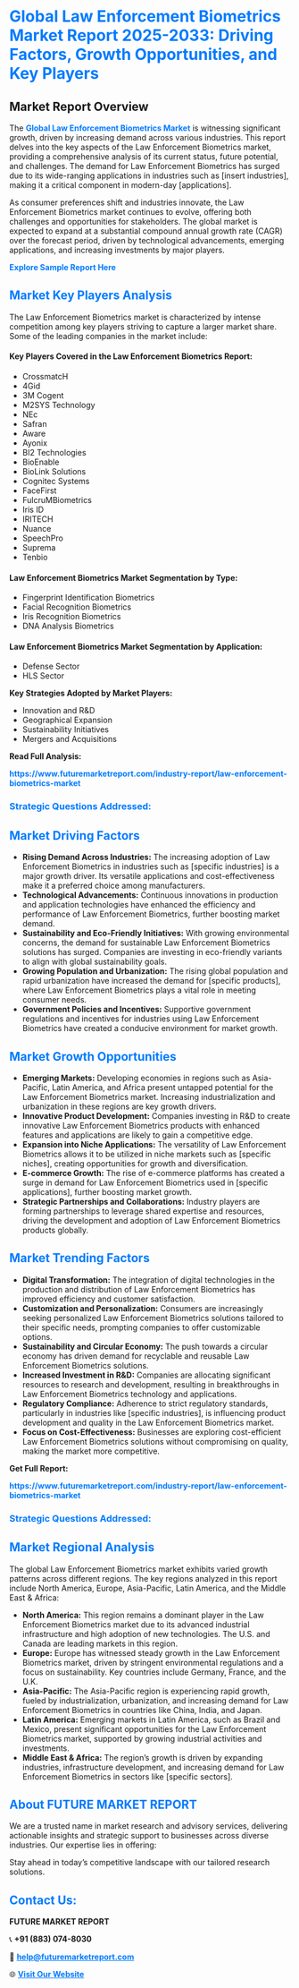 <h1 style="color: #007BFF;">Global Law Enforcement Biometrics Market Report 2025-2033: Driving Factors, Growth Opportunities, and Key Players</h1>

<section id="overview">
<h2>Market Report Overview</h2>
<p>The <a href="https://www.futuremarketreport.com/industry-report/law-enforcement-biometrics-market" style="color: #007BFF; text-decoration: none;"><strong>Global Law Enforcement Biometrics Market</strong></a> is witnessing significant growth, driven by increasing demand across various industries. This report delves into the key aspects of the Law Enforcement Biometrics market, providing a comprehensive analysis of its current status, future potential, and challenges. The demand for Law Enforcement Biometrics has surged due to its wide-ranging applications in industries such as [insert industries], making it a critical component in modern-day [applications].</p>
<p>As consumer preferences shift and industries innovate, the Law Enforcement Biometrics market continues to evolve, offering both challenges and opportunities for stakeholders. The global market is expected to expand at a substantial compound annual growth rate (CAGR) over the forecast period, driven by technological advancements, emerging applications, and increasing investments by major players.</p>
</section>

<section id="overview">
<p><a href="https://www.futuremarketreport.com/request-sample/reportId=63536" style="color: #007BFF; text-decoration: none;"><strong>Explore Sample Report Here</strong></a></p>
</section>

<section id="key-players">
<h2 style="color: #007BFF;">Market Key Players Analysis</h2>
<p>The Law Enforcement Biometrics market is characterized by intense competition among key players striving to capture a larger market share. Some of the leading companies in the market include:</p>
<h4>Key Players Covered in the Law Enforcement Biometrics Report:</h4>
<ul><li>CrossmatcH</li><li>4Gid</li><li>3M Cogent</li><li>M2SYS Technology</li><li>NEc</li><li>Safran</li><li>Aware</li><li>Ayonix</li><li>BI2 Technologies</li><li>BioEnable</li><li>BioLink Solutions</li><li>Cognitec Systems</li><li>FaceFirst</li><li>FulcruMBiometrics</li><li>Iris ID</li><li>IRITECH</li><li>Nuance</li><li>SpeechPro</li><li>Suprema</li><li>Tenbio</li></ul>
<h4>Law Enforcement Biometrics Market Segmentation by Type:</h4>
<ul><li>Fingerprint Identification Biometrics</li><li>Facial Recognition Biometrics</li><li>Iris Recognition Biometrics</li><li>DNA Analysis Biometrics</li></ul>

<h4>Law Enforcement Biometrics Market Segmentation by Application:</h4>
<ul><li>Defense Sector</li><li>HLS Sector</li></ul>
<p><strong>Key Strategies Adopted by Market Players:</strong></p>
<ul>
<li>Innovation and R&D</li>
<li>Geographical Expansion</li>
<li>Sustainability Initiatives</li>
<li>Mergers and Acquisitions</li>
</ul>
</section>

<section>
<p><strong>Read Full Analysis: </strong></p><a href="https://www.futuremarketreport.com/industry-report/law-enforcement-biometrics-market" style="color: #007BFF; text-decoration: none;"><strong>https://www.futuremarketreport.com/industry-report/law-enforcement-biometrics-market</strong></a>
<h3 style="color: #007BFF;">Strategic Questions Addressed:</h3>
</section>

<section id="driving-factors">
<h2 style="color: #007BFF;">Market Driving Factors</h2>
<ul>
<li><strong>Rising Demand Across Industries:</strong> The increasing adoption of Law Enforcement Biometrics in industries such as [specific industries] is a major growth driver. Its versatile applications and cost-effectiveness make it a preferred choice among manufacturers.</li>
<li><strong>Technological Advancements:</strong> Continuous innovations in production and application technologies have enhanced the efficiency and performance of Law Enforcement Biometrics, further boosting market demand.</li>
<li><strong>Sustainability and Eco-Friendly Initiatives:</strong> With growing environmental concerns, the demand for sustainable Law Enforcement Biometrics solutions has surged. Companies are investing in eco-friendly variants to align with global sustainability goals.</li>
<li><strong>Growing Population and Urbanization:</strong> The rising global population and rapid urbanization have increased the demand for [specific products], where Law Enforcement Biometrics plays a vital role in meeting consumer needs.</li>
<li><strong>Government Policies and Incentives:</strong> Supportive government regulations and incentives for industries using Law Enforcement Biometrics have created a conducive environment for market growth.</li>
</ul>
</section>

<section id="growth-opportunities">
<h2 style="color: #007BFF;">Market Growth Opportunities</h2>
<ul>
<li><strong>Emerging Markets:</strong> Developing economies in regions such as Asia-Pacific, Latin America, and Africa present untapped potential for the Law Enforcement Biometrics market. Increasing industrialization and urbanization in these regions are key growth drivers.</li>
<li><strong>Innovative Product Development:</strong> Companies investing in R&D to create innovative Law Enforcement Biometrics products with enhanced features and applications are likely to gain a competitive edge.</li>
<li><strong>Expansion into Niche Applications:</strong> The versatility of Law Enforcement Biometrics allows it to be utilized in niche markets such as [specific niches], creating opportunities for growth and diversification.</li>
<li><strong>E-commerce Growth:</strong> The rise of e-commerce platforms has created a surge in demand for Law Enforcement Biometrics used in [specific applications], further boosting market growth.</li>
<li><strong>Strategic Partnerships and Collaborations:</strong> Industry players are forming partnerships to leverage shared expertise and resources, driving the development and adoption of Law Enforcement Biometrics products globally.</li>
</ul>
</section>

<section id="trending-factors">
<h2 style="color: #007BFF;">Market Trending Factors</h2>
<ul>
<li><strong>Digital Transformation:</strong> The integration of digital technologies in the production and distribution of Law Enforcement Biometrics has improved efficiency and customer satisfaction.</li>
<li><strong>Customization and Personalization:</strong> Consumers are increasingly seeking personalized Law Enforcement Biometrics solutions tailored to their specific needs, prompting companies to offer customizable options.</li>
<li><strong>Sustainability and Circular Economy:</strong> The push towards a circular economy has driven demand for recyclable and reusable Law Enforcement Biometrics solutions.</li>
<li><strong>Increased Investment in R&D:</strong> Companies are allocating significant resources to research and development, resulting in breakthroughs in Law Enforcement Biometrics technology and applications.</li>
<li><strong>Regulatory Compliance:</strong> Adherence to strict regulatory standards, particularly in industries like [specific industries], is influencing product development and quality in the Law Enforcement Biometrics market.</li>
<li><strong>Focus on Cost-Effectiveness:</strong> Businesses are exploring cost-efficient Law Enforcement Biometrics solutions without compromising on quality, making the market more competitive.</li>
</ul>
</section>

<section>
<p><strong>Get Full Report: </strong></p><a href="https://www.futuremarketreport.com/industry-report/law-enforcement-biometrics-market" style="color: #007BFF; text-decoration: none;"><strong>https://www.futuremarketreport.com/industry-report/law-enforcement-biometrics-market</strong></a>
<h3 style="color: #007BFF;">Strategic Questions Addressed:</h3>
</section>


<section id="regional-analysis">
<h2 style="color: #007BFF;">Market Regional Analysis</h2>
<p>The global Law Enforcement Biometrics market exhibits varied growth patterns across different regions. The key regions analyzed in this report include North America, Europe, Asia-Pacific, Latin America, and the Middle East & Africa:</p>
<ul>
<li><strong>North America:</strong> This region remains a dominant player in the Law Enforcement Biometrics market due to its advanced industrial infrastructure and high adoption of new technologies. The U.S. and Canada are leading markets in this region.</li>
<li><strong>Europe:</strong> Europe has witnessed steady growth in the Law Enforcement Biometrics market, driven by stringent environmental regulations and a focus on sustainability. Key countries include Germany, France, and the U.K.</li>
<li><strong>Asia-Pacific:</strong> The Asia-Pacific region is experiencing rapid growth, fueled by industrialization, urbanization, and increasing demand for Law Enforcement Biometrics in countries like China, India, and Japan.</li>
<li><strong>Latin America:</strong> Emerging markets in Latin America, such as Brazil and Mexico, present significant opportunities for the Law Enforcement Biometrics market, supported by growing industrial activities and investments.</li>
<li><strong>Middle East & Africa:</strong> The region’s growth is driven by expanding industries, infrastructure development, and increasing demand for Law Enforcement Biometrics in sectors like [specific sectors].</li>
</ul>
</section>

<footer>
<h2 style="color: #007BFF;">About FUTURE MARKET REPORT</h2>
<p>We are a trusted name in market research and advisory services, delivering actionable insights and strategic support to businesses across diverse industries. Our expertise lies in offering:</p>

<p>Stay ahead in today’s competitive landscape with our tailored research solutions.</p>

<h2 style="color: #007BFF;">Contact Us:</h2>
<p><strong>FUTURE MARKET REPORT</strong></p>
<p>📞 <strong>+91 (883) 074-8030</strong></p>
<p>📧 <strong><a href="mailto:help@futuremarketreport.com" style="color: #007BFF;">help@futuremarketreport.com</a></strong></p>
<p>🌐 <strong><a href="https://www.futuremarketreport.com/" style="color: #007BFF;">Visit Our Website</a></strong></p>
</footer>